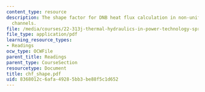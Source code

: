 ```yaml
---
content_type: resource
description: The shape factor for DNB heat flux calculation in non-uniform heated
  channels.
file: /media/courses/22-313j-thermal-hydraulics-in-power-technology-spring-2007/8368012c6afa49285bb3be88f5c1d652_chf_shape.pdf
file_type: application/pdf
learning_resource_types:
- Readings
ocw_type: OCWFile
parent_title: Readings
parent_type: CourseSection
resourcetype: Document
title: chf_shape.pdf
uid: 8368012c-6afa-4928-5bb3-be88f5c1d652
---
```

